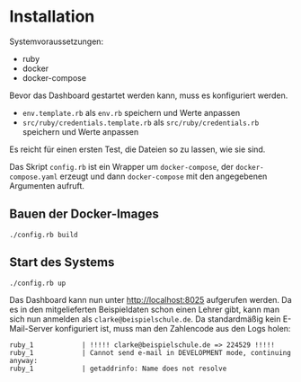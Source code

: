 # Installation

Systemvoraussetzungen: 

- ruby
- docker
- docker-compose

Bevor das Dashboard gestartet werden kann, muss es konfiguriert werden.

* `env.template.rb` als `env.rb` speichern und Werte anpassen
* `src/ruby/credentials.template.rb` als `src/ruby/credentials.rb` speichern und Werte anpassen

Es reicht für einen ersten Test, die Dateien so zu lassen, wie sie sind.

Das Skript `config.rb` ist ein Wrapper um `docker-compose`, der `docker-compose.yaml` erzeugt und dann `docker-compose` mit den angegebenen Argumenten aufruft.

## Bauen der Docker-Images

    ./config.rb build
    
## Start des Systems

    ./config.rb up
    
Das Dashboard kann nun unter [http://localhost:8025](http://localhost:8025) aufgerufen werden. Da es in den mitgelieferten Beispieldaten schon einen Lehrer gibt, kann man sich nun anmelden als `clarke@beispielschule.de`. Da standardmäßig kein E-Mail-Server konfiguriert ist, muss man den Zahlencode aus den Logs holen:

    ruby_1            | !!!!! clarke@beispielschule.de => 224529 !!!!!
    ruby_1            | Cannot send e-mail in DEVELOPMENT mode, continuing anyway:
    ruby_1            | getaddrinfo: Name does not resolve

